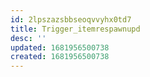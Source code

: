 ```yaml
---
id: 2lpszazsbbseoqvvyhx0td7
title: Trigger_itemrespawnupd
desc: ''
updated: 1681956500738
created: 1681956500738
---
```

